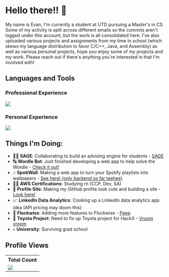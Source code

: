 # Hello there!! 👋
My name is Evan, I'm currently a student at UTD pursuing a Master's in CS. Some of my activity is split across different emails so the commits aren't logged under this account, but the work is all consolidated here. I've also uploaded various projects and assignments from my time in school (which skews my language distribution to favor C/C++, Java, and Assembly) as well as various personal projects, hope you enjoy some of my projects and my work. Please reach out if there's anything you're interested in that I'm involved with!

## Languages and Tools
### Professional Experience
<p align="left"> <a href="https://github.com/emw8105"><img src="https://skillicons.dev/icons?i=azure,github,aws,postman,cs,nodejs,react,express,js,css,html,"> </a> </p>

### Personal Experience
<p align="left"> <a href="https://github.com/emw8105"><img src="https://skillicons.dev/icons?i=firebase,mongodb,gcp,vercel,github,aws,postman,c,cpp,cs,java,py,nodejs,react,express,js,ts,css,html,flutter,dart,androidstudio,figma"> </a> </p>

## Things I'm Doing:
- 🧙‍♂️ **SAGE**: Collaborating to build an advising engine for students - [SAGE](https://github.com/TheSAGEProject)
- 🔠 **Wordle Bot**: Just finished developing a web app to help solve the Wordle - [Check it out!](https://github.com/emw8105/wordle-solver)
- 🎶 **SpotiWall**: Making a web app to turn your Spotify playlists into wallpapers - [See here! (only backend so far teehee)](https://github.com/emw8105/SpotiWall)
- 👨‍🎓 **AWS Certifications**: Studying rn (CCP, Dev, SA)
- 🎨 **Profile Site**: Making my GitHub profile look cute and building a site - [Look here!](https://github.com/emw8105/emw8105)
- 📈 **LinkedIn Data Analytics**: Cooking up a LinkedIn data analytics app idea (API pricing may doom this)
- 🐥 **Flockwise**: Adding more features to Flockwise - [Peep](https://github.com/devAgant/Flockwise)
- 🚗 **Toyota Project**: Need to fix up Toyota project for HackX - [Vroom vroom](https://github.com/ANaq21/hackx)
- 💀 **University**: Surviving grad school

<!---
## Find me at:
// linkedin icon, gmail icon, discord icon, maybe insta?
---->

<!---
## Top Respositorys
- ideally, top repos are FNF, Flockwise, and Visio Parser
  <p align="left">
     <a href="https://github.com/Thinkright20/Profile-Badges"><img width="278" src="https://denvercoder1-github-readme-stats.vercel.app/api/pin/?username=thinkright20&repo=Profile-Badges&theme=react&bg_color=1F222E&title_color=F8D866&hide_border=true&icon_color=F8D866&show_icons=false" alt="github-readme-streak-stats"></a>
    <a href="https://github.com/Thinkright20/IP-Finder"><img width="278" src="https://denvercoder1-github-readme-stats.vercel.app/api/pin/?username=Thinkright20&repo=IP-Finder&theme=react&bg_color=1F222E&title_color=F8D866&hide_border=true&icon_color=F8D866&show_icons=false" alt="github-readme-streak-stats"></a>
   <a href="https://github.com/ChatCool-Inc/chatcool"><img width="278" src="https://denvercoder1-github-readme-stats.vercel.app/api/pin/?username=ChatCool-Inc&repo=chatcool&theme=react&bg_color=1F222E&title_color=F8D866&hide_border=true&icon_color=F8D866&show_icons=false" alt="github-readme-streak-stats"></a>
  </p>
--->

<!---
## My Stats:
[![Top Langs](https://github-readme-stats.vercel.app/api/top-langs/?username=emw8105&layout=donut-vertical)](https://github.com/anuraghazra/github-readme-stats)
--->

<!---
![Anurag's GitHub stats](https://github-readme-stats.vercel.app/api?username=emw8105&show_icons=true&theme=aura_dark)
--->

## Profile Views

  <table>
    <tr>
      <!-- <th>Profile Views</th> -->
      <th>Total Count</th>
    </tr>
    <tr>
      <!-- <td>
        <div align="center">
          <a href="https://github.com/emw8105"><img src="https://github.com/emw8105.png" alt="@emw8105" width="52" /></a>
          <br />
          <a align="center" href="https://github.com/emw8105"><b>emw8105</b></a>
        </b>
      </td> -->
      <!-- Profile Views -->
      <td>
         <a href="https://github.com/emw8105"> <img src="https://komarev.com/ghpvc/?username=emw8105&style=for-the-badge&color=blue"> </a>
      </td>
    </tr>
  </table>
